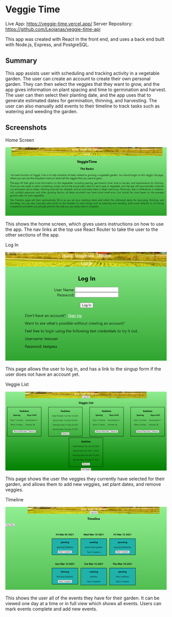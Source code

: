 # Veggie Time
Live App: https://veggie-time.vercel.app/
Server Repository: https://github.com/Leojanas/veggie-time-api

This app was created with React in the front end, and uses a back end built with Node.js, Express, and PostgreSQL.

## Summary

This app assists user with scheduling and tracking activity in a vegetable garden. The user can create an account to create their own personal garden. They can then select the veggies that they want to grow, and the app gives information on plant spacing and time to germination and harvest. The user can then select their planting date, and the app uses that to generate estimated dates for germination, thinning, and harvesting. The user can also manually add events to their timeline to track tasks such as watering and weeding the garden.

## Screenshots
Home Screen

![Home Screen](screenshots/home-screen.png)

This shows the home screen, which gives users instructions on how to use the app. The nav links at the top use React Router to take the user to the other sections of the app.

Log In

![Log In](screenshots/log-in.png)

This page allows the user to log in, and has a link to the singup form if the user does not have an account yet.

Veggie List

![Veggie List](screenshots/veggie-list.png)

This page shows the user the veggies they currently have selected for their garden, and allows them to add new veggies, set plant dates, and remove veggies.

TImeline

![Timeline](screenshots/timeline.png)

This shows the user all of the events they have for their garden.  It can be viewed one day at a time or in full view which shows all events.  Users can mark events complete and add new events.
